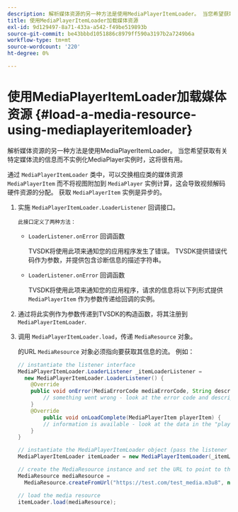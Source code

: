 ```yaml
---
description: 解析媒体资源的另一种方法是使用MediaPlayerItemLoader。 当您希望获取有关特定媒体流的信息而不实例化MediaPlayer实例时，这将很有用。
title: 使用MediaPlayerItemLoader加载媒体资源
exl-id: 9d129497-8a71-433a-a542-f49be519893b
source-git-commit: be43bbbd1051886c8979ff590a3197b2a7249b6a
workflow-type: tm+mt
source-wordcount: '220'
ht-degree: 0%

---
```


# 使用MediaPlayerItemLoader加载媒体资源 {#load-a-media-resource-using-mediaplayeritemloader}

解析媒体资源的另一种方法是使用MediaPlayerItemLoader。 当您希望获取有关特定媒体流的信息而不实例化MediaPlayer实例时，这将很有用。

通过 `MediaPlayerItemLoader` 类中，可以交换相应类的媒体资源 `MediaPlayerItem` 而不将视图附加到 `MediaPlayer` 实例计算，这会导致视频解码硬件资源的分配。 获取 `MediaPlayerItem` 实例是异步的。

1. 实施 `MediaPlayerItemLoader.LoaderListener` 回调接口。

       此接口定义了两种方法：
   
   * `LoaderListener.onError` 回调函数

      TVSDK将使用此项来通知您的应用程序发生了错误。 TVSDK提供错误代码作为参数，并提供包含诊断信息的描述字符串。

   * `LoaderListener.onError` 回调函数

      TVSDK将使用此项来通知您的应用程序，请求的信息将以下列形式提供 `MediaPlayerItem` 作为参数传递给回调的实例。

1. 通过将此实例作为参数传递到TVSDK的构造函数，将其注册到 `MediaPlayerItemLoader`.
1. 调用 `MediaPlayerItemLoader.load`，传递 `MediaResource` 对象。

   的URL `MediaResource` 对象必须指向要获取其信息的流。 例如：

   ```java
   // instantiate the listener interface 
   MediaPlayerItemLoader.LoaderListener _itemLoaderListener = 
     new MediaPlayerItemLoader.LoaderListener() { 
       @Override 
       public void onError(MediaErrorCode mediaErrorCode, String description) { 
           // something went wrong - look at the error code and description 
       } 
       @Override 
           public void onLoadComplete(MediaPlayerItem playerItem) { 
           // information is available - look at the data in the "playerItem" object 
       } 
   } 
   
   // instantiate the MediaPlayerItemLoader object (pass the listener as parameter) 
   MediaPlayerItemLoader itemLoader = new MediaPlayerItemLoader(_itemLoaderListener); 
   
   // create the MediaResource instance and set the URL to point to the actual media stream 
   MediaResource mediaResource =  
     MediaResource.createFromUrl("https://test.com/test_media.m3u8", null); 
   
   // load the media resource 
   itemLoader.load(mediaResource); 
   ```
